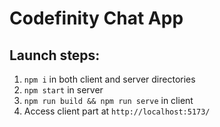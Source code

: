 # Codefinity Chat App

## Launch steps:

1. ```npm i``` in both client and server directories
2. ```npm start``` in server
3. ```npm run build && npm run serve``` in client
4. Access client part at ```http://localhost:5173/```